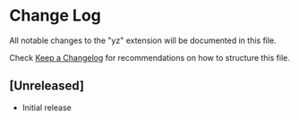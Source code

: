 # Change Log

All notable changes to the "yz" extension will be documented in this file.

Check [Keep a Changelog](http://keepachangelog.com/) for recommendations on how to structure this file.

## [Unreleased]

- Initial release